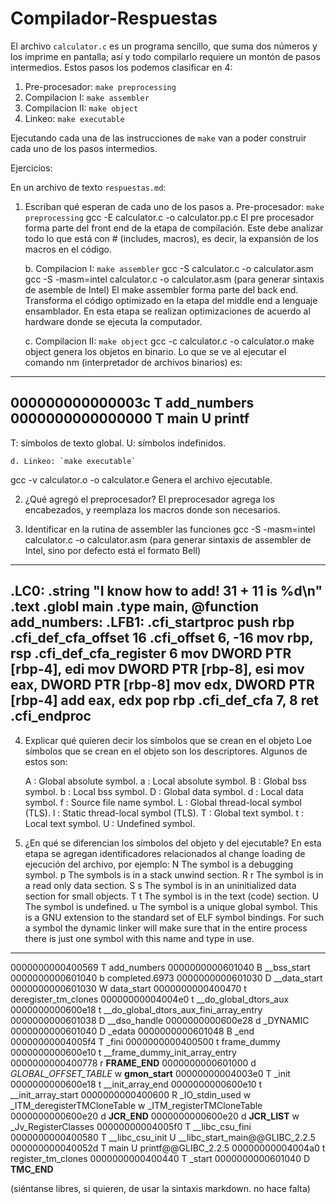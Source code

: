 # Compilador-Respuestas

El archivo `calculator.c` es un programa sencillo, que suma
dos números y los imprime en pantalla; así y todo compilarlo 
requiere un montón de pasos intermedios. Estos pasos los podemos 
clasificar en 4:

1. Pre-procesador: `make preprocessing`
2. Compilacion I: `make assembler`
3. Compilacion II: `make object`
4. Linkeo: `make executable`

Ejecutando cada una de las instrucciones de `make` van a poder
construir cada uno de los pasos intermedios.

Ejercicios:

En un archivo de texto `respuestas.md`:

1. Escriban qué esperan de cada uno de los pasos
	a. Pre-procesador: `make preprocessing` 
gcc -E calculator.c -o calculator.pp.c
El pre procesador forma parte del front end de la etapa de compilación.
Este debe analizar todo lo que está con # (includes, macros), es decir, la expansión de los macros en el código.

	b. Compilacion I: `make assembler`
gcc -S calculator.c -o calculator.asm
gcc -S -masm=intel calculator.c -o calculator.asm  (para generar sintaxis de asemble de Intel)
El make assembler forma parte del back end. 
Transforma el código optimizado en la etapa del middle end a lenguaje ensamblador. En esta etapa se realizan optimizaciones de acuerdo al hardware donde se ejecuta la computador.

	c. Compilacion II: `make object`
gcc -c calculator.c -o calculator.o
make object genera los objetos en binario. 
Lo que se ve al ejecutar el comando nm (interpretador de archivos binarios) es:
-------------------------------------
000000000000003c T add_numbers
0000000000000000 T main
                 U printf
-------------------------------------
T: símbolos de texto global.
U: símbolos indefinidos.

	d. Linkeo: `make executable`
gcc -v calculator.o -o calculator.e
Genera el archivo ejecutable. 

2. ¿Qué agregó el preprocesador?
El preprocesador agrega los encabezados, y reemplaza los macros donde son necesarios.

3. Identificar en la rutina de assembler las funciones
gcc -S -masm=intel calculator.c -o calculator.asm  (para generar sintaxis de assembler de Intel, sino por defecto está el formato Bell)
----------------------------------------------------
.LC0:
	.string	"I know how to add! 31 + 11 is %d\n"
	.text
	.globl	main
	.type	main, @function
add_numbers:
.LFB1:
	.cfi_startproc
	push	rbp
	.cfi_def_cfa_offset 16
	.cfi_offset 6, -16
	mov	rbp, rsp
	.cfi_def_cfa_register 6
	mov	DWORD PTR [rbp-4], edi
	mov	DWORD PTR [rbp-8], esi
	mov	eax, DWORD PTR [rbp-8]
	mov	edx, DWORD PTR [rbp-4]
	add	eax, edx
	pop	rbp
	.cfi_def_cfa 7, 8
	ret
	.cfi_endproc
----------------------------------------------------
4. Explicar qué quieren decir los símbolos que se crean en el objeto
Loe símbolos que se crean en el objeto son los descriptores. Algunos de estos son:

    A : Global absolute symbol.
    a : Local absolute symbol.
    B : Global bss symbol.
    b : Local bss symbol.
    D : Global data symbol.
    d : Local data symbol.
    f : Source file name symbol.
    L : Global thread-local symbol (TLS).
    l : Static thread-local symbol (TLS).
    T : Global text symbol.
    t : Local text symbol.
    U : Undefined symbol.

5. ¿En qué se diferencian los símbolos del objeto y del ejecutable?
En esta etapa se agregan identificadores relacionados al change loading de ejecución del archivo, por ejemplo:
N
    The symbol is a debugging symbol.
p
    The symbols is in a stack unwind section.
R
r
    The symbol is in a read only data section.
S
s
    The symbol is in an uninitialized data section for small objects.
T
t
    The symbol is in the text (code) section.
U
    The symbol is undefined.
u
    The symbol is a unique global symbol. This is a GNU extension to the standard set of ELF symbol bindings. For such a symbol the dynamic linker will make sure that in the entire process there is just one symbol with this name and type in use.
-------------------------------------------
0000000000400569 T add_numbers
0000000000601040 B __bss_start
0000000000601040 b completed.6973
0000000000601030 D __data_start
0000000000601030 W data_start
0000000000400470 t deregister_tm_clones
00000000004004e0 t __do_global_dtors_aux
0000000000600e18 t __do_global_dtors_aux_fini_array_entry
0000000000601038 D __dso_handle
0000000000600e28 d _DYNAMIC
0000000000601040 D _edata
0000000000601048 B _end
00000000004005f4 T _fini
0000000000400500 t frame_dummy
0000000000600e10 t __frame_dummy_init_array_entry
0000000000400778 r __FRAME_END__
0000000000601000 d _GLOBAL_OFFSET_TABLE_
                 w __gmon_start__
00000000004003e0 T _init
0000000000600e18 t __init_array_end
0000000000600e10 t __init_array_start
0000000000400600 R _IO_stdin_used
                 w _ITM_deregisterTMCloneTable
                 w _ITM_registerTMCloneTable
0000000000600e20 d __JCR_END__
0000000000600e20 d __JCR_LIST__
                 w _Jv_RegisterClasses
00000000004005f0 T __libc_csu_fini
0000000000400580 T __libc_csu_init
                 U __libc_start_main@@GLIBC_2.2.5
000000000040052d T main
                 U printf@@GLIBC_2.2.5
00000000004004a0 t register_tm_clones
0000000000400440 T _start
0000000000601040 D __TMC_END__

(siéntanse libres, si quieren, de usar la sintaxis markdown. no hace falta)